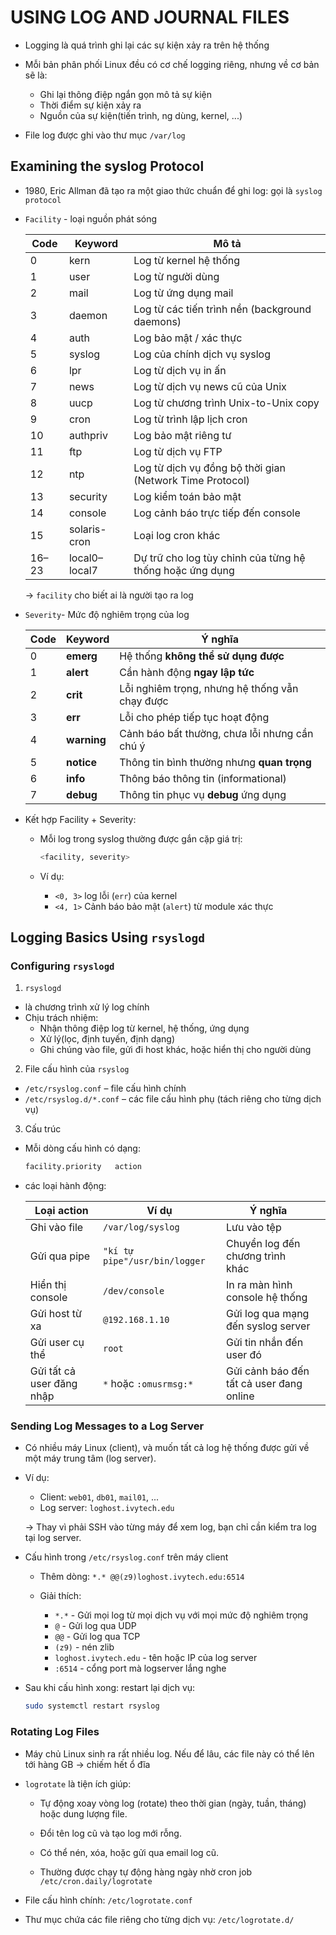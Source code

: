 # USING LOG AND JOURNAL FILES
- Logging là quá trình ghi lại các sự kiện xảy ra trên hệ thống
- Mỗi bản phân phối Linux đều có cơ chế logging riêng, nhưng về cơ bản sẽ là:
  - Ghi lại thông điệp ngắn gọn mô tả sự kiện
  - Thời điểm sự kiện xảy ra
  - Nguồn của sự kiện(tiến trình, ng dùng, kernel, ...)

- File log được ghi vào thư mục `/var/log`

## Examining the syslog Protocol
- 1980, Eric Allman đã tạo ra một giao thức chuẩn để ghi log: gọi là `syslog protocol`

- `Facility` - loại nguồn phát sóng

  | Code  | Keyword       | Mô tả                                                    |
  | ----- | ------------- | -------------------------------------------------------- |
  | 0     | kern          | Log từ kernel hệ thống                                   |
  | 1     | user          | Log từ người dùng                                        |
  | 2     | mail          | Log từ ứng dụng mail                                     |
  | 3     | daemon        | Log từ các tiến trình nền (background daemons)           |
  | 4     | auth          | Log bảo mật / xác thực                                   |
  | 5     | syslog        | Log của chính dịch vụ syslog                             |
  | 6     | lpr           | Log từ dịch vụ in ấn                                     |
  | 7     | news          | Log từ dịch vụ news cũ của Unix                          |
  | 8     | uucp          | Log từ chương trình Unix-to-Unix copy                    |
  | 9     | cron          | Log từ trình lập lịch cron                               |
  | 10    | authpriv      | Log bảo mật riêng tư                                     |
  | 11    | ftp           | Log từ dịch vụ FTP                                       |
  | 12    | ntp           | Log từ dịch vụ đồng bộ thời gian (Network Time Protocol) |
  | 13    | security      | Log kiểm toán bảo mật                                    |
  | 14    | console       | Log cảnh báo trực tiếp đến console                       |
  | 15    | solaris-cron  | Loại log cron khác                                       |
  | 16–23 | local0–local7 | Dự trữ cho log tùy chỉnh của từng hệ thống hoặc ứng dụng |

  -> `facility` cho biết ai là người tạo ra log

- `Severity`- Mức độ nghiêm trọng của log

  | Code | Keyword     | Ý nghĩa                                        |
  | ---- | ----------- | ---------------------------------------------- |
  | 0    | **emerg**   | Hệ thống **không thể sử dụng được**            |
  | 1    | **alert**   | Cần hành động **ngay lập tức**                 |
  | 2    | **crit**    | Lỗi nghiêm trọng, nhưng hệ thống vẫn chạy được |
  | 3    | **err**     | Lỗi cho phép tiếp tục hoạt động                |
  | 4    | **warning** | Cảnh báo bất thường, chưa lỗi nhưng cần chú ý  |
  | 5    | **notice**  | Thông tin bình thường nhưng **quan trọng**     |
  | 6    | **info**    | Thông báo thông tin (informational)            |
  | 7    | **debug**   | Thông tin phục vụ **debug** ứng dụng           |

- Kết hợp Facility + Severity:
  - Mỗi log trong syslog thường được gắn cặp giá trị:

    ```bash
    <facility, severity>
    ```

  - Ví dụ:
    - `<0, 3>` log lỗi (`err`) của kernel
    - `<4, 1>` Cảnh báo bảo mật (`alert`) từ module xác thực


## Logging Basics Using `rsyslogd`
### Configuring `rsyslogd`
1) `rsyslogd`
- là chương trình xử lý log chính
- Chịu trách nhiệm:
  - Nhận thông điệp log từ kernel, hệ thống, ứng dụng
  - Xử lý(lọc, định tuyến, định dạng)
  - Ghi chúng vào file, gửi đi host khác, hoặc hiển thị cho người dùng

2) File cấu hình của `rsyslog`
- `/etc/rsyslog.conf` – file cấu hình chính
- `/etc/rsyslog.d/*.conf` – các file cấu hình phụ (tách riêng cho từng dịch vụ)

3) Cấu trúc
- Mỗi dòng cấu hình có dạng:

  ```bash
  facility.priority   action
  ```

- các loại hành động:

  | Loại action               | Ví dụ                  | Ý nghĩa                                  |                                  |
  | ------------------------- | ---------------------- | ---------------------------------------- | -------------------------------- |
  | Ghi vào file              | `/var/log/syslog`      | Lưu vào tệp                              |                                  |
  | Gửi qua pipe              | `"kí tự pipe"/usr/bin/logger`                         | Chuyển log đến chương trình khác |
  | Hiển thị console          | `/dev/console`         | In ra màn hình console hệ thống          |                                  |
  | Gửi host từ xa            | `@192.168.1.10`        | Gửi log qua mạng đến syslog server       |                                  |
  | Gửi user cụ thể           | `root`                 | Gửi tin nhắn đến user đó                 |                                  |
  | Gửi tất cả user đăng nhập | `*` hoặc `:omusrmsg:*` | Gửi cảnh báo đến tất cả user đang online |                                  |

### Sending Log Messages to a Log Server
- Có nhiều máy Linux (client), và muốn tất cả log hệ thống được gửi về một máy trung tâm (log server).
- Ví dụ:
  - Client: `web01`, `db01`, `mail01`, ...
  - Log server: `loghost.ivytech.edu`
  
  → Thay vì phải SSH vào từng máy để xem log, bạn chỉ cần kiểm tra log tại log server.


- Cấu hình trong `/etc/rsyslog.conf` trên máy client
  - Thêm dòng: `*.* @@(z9)loghost.ivytech.edu:6514`

  - Giải thích:
    - `*.*` - Gửi mọi log từ mọi dịch vụ với mọi mức độ nghiêm trọng
    - `@` - Gửi log qua UDP
    - `@@` - Gửi log qua TCP
    - `(z9)` - nén zlib
    - `loghost.ivytech.edu` - tên hoặc IP của log server
    - `:6514` - cổng port mà logserver lắng nghe

- Sau khi cấu hình xong: restart lại dịch vụ:

  ```bash
  sudo systemctl restart rsyslog
  ```

### Rotating Log Files
- Máy chủ Linux sinh ra rất nhiều log. Nếu để lâu, các file này có thể lên tới hàng GB -> chiếm hết ổ đĩa

- `logrotate` là tiện ích giúp:
  - Tự động xoay vòng log (rotate) theo thời gian (ngày, tuần, tháng) hoặc dung lượng file.

  - Đổi tên log cũ và tạo log mới rỗng.

  - Có thể nén, xóa, hoặc gửi qua email log cũ.

  - Thường được chạy tự động hàng ngày nhờ cron job `/etc/cron.daily/logrotate`
- File cấu hình chính: `/etc/logrotate.conf`
- Thư mục chứa các file riêng cho từng dịch vụ: `/etc/logrotate.d/`